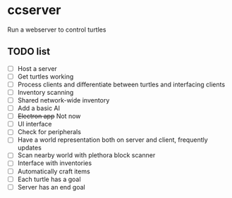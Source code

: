 # ccserver

Run a webserver to control turtles

## TODO list
- [ ] Host a server
- [ ] Get turtles working
- [ ] Process clients and differentiate between turtles and interfacing clients
- [ ] Inventory scanning
- [ ] Shared network-wide inventory
- [ ] Add a basic AI
- [ ] ~~Electron app~~ Not now
- [ ] UI interface
- [ ] Check for peripherals
- [ ] Have a world representation both on server and client, frequently updates
- [ ] Scan nearby world with plethora block scanner
- [ ] Interface with inventories
- [ ] Automatically craft items
- [ ] Each turtle has a goal
- [ ] Server has an end goal
